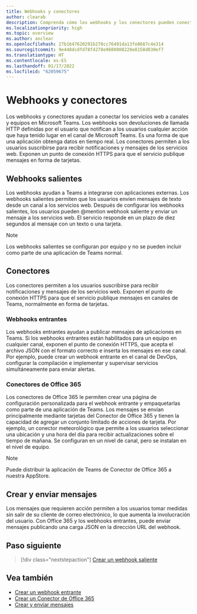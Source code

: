 ```yaml
---
title: Webhooks y conectores
author: clearab
description: Comprenda cómo los webhooks y los conectores pueden conectar los servicios web al cliente de Teams.
ms.localizationpriority: high
ms.topic: overview
ms.author: anclear
ms.openlocfilehash: 27b1647620291b278cc76491da13fe8687c4e314
ms.sourcegitcommit: 9e448dcdfd78f4278e9600808228e8158d830ef7
ms.translationtype: HT
ms.contentlocale: es-ES
ms.lasthandoff: 01/17/2022
ms.locfileid: "62059675"
---
```

# <a name="webhooks-and-connectors"></a>Webhooks y conectores

Los webhooks y conectores ayudan a conectar los servicios web a canales y equipos en Microsoft Teams. Los webhooks son devoluciones de llamada HTTP definidas por el usuario que notifican a los usuarios cualquier acción que haya tenido lugar en el canal de Microsoft Teams. Es una forma de que una aplicación obtenga datos en tiempo real. Los conectores permiten a los usuarios suscribirse para recibir notificaciones y mensajes de los servicios web. Exponen un punto de conexión HTTPS para que el servicio publique mensajes en forma de tarjetas.

## <a name="outgoing-webhooks"></a>Webhooks salientes

Los webhooks ayudan a Teams a integrarse con aplicaciones externas. Los webhooks salientes permiten que los usuarios envíen mensajes de texto desde un canal a los servicios web. Después de configurar los webhooks salientes, los usuarios pueden @mention webhook saliente y enviar un mensaje a los servicios web. El servicio responde en un plazo de diez segundos al mensaje con un texto o una tarjeta.

> [!NOTE]
> Los webhooks salientes se configuran por equipo y no se pueden incluir como parte de una aplicación de Teams normal.

## <a name="connectors"></a>Conectores

Los conectores permiten a los usuarios suscribirse para recibir notificaciones y mensajes de los servicios web. Exponen el punto de conexión HTTPS para que el servicio publique mensajes en canales de Teams, normalmente en forma de tarjetas.

### <a name="incoming-webhooks"></a>Webhooks entrantes

Los webhooks entrantes ayudan a publicar mensajes de aplicaciones en Teams. Si los webhooks entrantes están habilitados para un equipo en cualquier canal, exponen el punto de conexión HTTPS, que acepta el archivo JSON con el formato correcto e inserta los mensajes en ese canal. Por ejemplo, puede crear un webhook entrante en el canal de DevOps, configurar la compilación e implementar y supervisar servicios simultáneamente para enviar alertas.

### <a name="office-365-connectors"></a>Conectores de Office 365

Los conectores de Office 365 le permiten crear una página de configuración personalizada para el webhook entrante y empaquetarlas como parte de una aplicación de Teams. Los mensajes se envían principalmente mediante tarjetas del Conector de Office 365 y tienen la capacidad de agregar un conjunto limitado de acciones de tarjeta. Por ejemplo, un conector meteorológico que permite a los usuarios seleccionar una ubicación y una hora del día para recibir actualizaciones sobre el tiempo de mañana. Se configuran en un nivel de canal, pero se instalan en el nivel de equipo.

> [!NOTE]
> Puede distribuir la aplicación de Teams de Conector de Office 365 a nuestra AppStore.

## <a name="create-and-send-messages"></a>Crear y enviar mensajes

Los mensajes que requieren acción permiten a los usuarios tomar medidas sin salir de su cliente de correo electrónico, lo que aumenta la involucración del usuario. Con Office 365 y los webhooks entrantes, puede enviar mensajes publicando una carga JSON en la dirección URL del webhook.

## <a name="next-step"></a>Paso siguiente

> [!div class="nextstepaction"]
> [Crear un webhook saliente](~/webhooks-and-connectors/how-to/add-outgoing-webhook.md)

## <a name="see-also"></a>Vea también

* [Crear un webhook entrante](~/webhooks-and-connectors/how-to/add-incoming-webhook.md)
* [Crear un Conector de Office 365](~/webhooks-and-connectors/how-to/connectors-creating.md)
* [Crear y enviar mensajes](~/webhooks-and-connectors/how-to/connectors-using.md)
